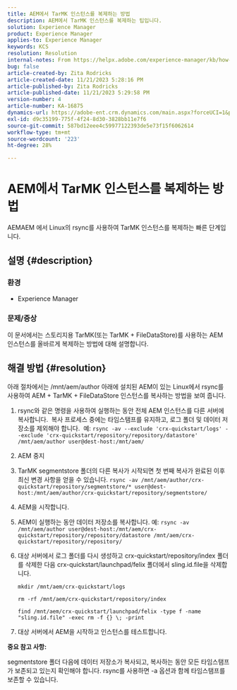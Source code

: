 ```yaml
---
title: AEM에서 TarMK 인스턴스를 복제하는 방법
description: AEM에서 TarMK 인스턴스를 복제하는 팁입니다.
solution: Experience Manager
product: Experience Manager
applies-to: Experience Manager
keywords: KCS
resolution: Resolution
internal-notes: From https://helpx.adobe.com/experience-manager/kb/how-to-clone-an-AEM-TarMK-instance-AEM.html
bug: false
article-created-by: Zita Rodricks
article-created-date: 11/21/2023 5:28:16 PM
article-published-by: Zita Rodricks
article-published-date: 11/21/2023 5:29:58 PM
version-number: 4
article-number: KA-16875
dynamics-url: https://adobe-ent.crm.dynamics.com/main.aspx?forceUCI=1&pagetype=entityrecord&etn=knowledgearticle&id=5cbc745a-9388-ee11-8179-6045bd006295
exl-id: d9c35199-775f-4f24-8d30-3828bb11e7f6
source-git-commit: 587bd12eee4c59977122393de5e73f15f6062614
workflow-type: tm+mt
source-wordcount: '223'
ht-degree: 28%

---
```


# AEM에서 TarMK 인스턴스를 복제하는 방법


AEMAEM 에서 Linux의 rsync를 사용하여 TarMK 인스턴스를 복제하는 빠른 단계입니다.

## 설명 {#description}


### <b>환경</b>

- Experience Manager




### <b>문제/증상</b>

이 문서에서는 스토리지용 TarMK(또는 TarMK + FileDataStore)를 사용하는 AEM 인스턴스를 올바르게 복제하는 방법에 대해 설명합니다.


## 해결 방법 {#resolution}


아래 절차에서는 /mnt/aem/author 아래에 설치된 AEM이 있는 Linux에서 rsync를 사용하여 AEM + TarMK + FileDataStore 인스턴스를 복사하는 방법을 보여 줍니다.

1. rsync와 같은 명령을 사용하여 실행하는 동안 전체 AEM 인스턴스를 다른 서버에 복사합니다.  복사 프로세스 중에는 타임스탬프를 유지하고, 로그 폴더 및 데이터 저장소를 제외해야 합니다.  예: `rsync -av --exclude 'crx-quickstart/logs' --exclude 'crx-quickstart/repository/repository/datastore' /mnt/aem/author user@dest-host:/mnt/aem/`
2. AEM 중지
3. TarMK segmentstore 폴더의 다른 복사가 시작되면 첫 번째 복사가 완료된 이후 최신 변경 사항을 얻을 수 있습니다. `rsync -av /mnt/aem/author/crx-quickstart/repository/segmentstore/* user@dest-host:/mnt/aem/author/crx-quickstart/repository/segmentstore/`
4. AEM을 시작합니다.
5. AEM이 실행하는 동안 데이터 저장소를 복사합니다. 예: `rsync -av /mnt/aem/author user@dest-host:/mnt/aem/crx-quickstart/repository/repository/datastore /mnt/aem/crx-quickstart/repository/repository/`
6. 대상 서버에서 로그 폴더를 다시 생성하고 crx-quickstart/repository/index 폴더를 삭제한 다음 crx-quickstart/launchpad/felix 폴더에서 sling.id.file을 삭제합니다.

   `mkdir /mnt/aem/crx-quickstart/logs`

   `rm -rf /mnt/aem/crx-quickstart/repository/index`

   `find /mnt/aem/crx-quickstart/launchpad/felix -type f -name "sling.id.file" -exec rm -f {} \; -print`
7. 대상 서버에서 AEM을 시작하고 인스턴스를 테스트합니다.


<b>중요 참고 사항:</b>

segmentstore 폴더 다음에 데이터 저장소가 복사되고, 복사하는 동안 모든 타임스탬프가 보존되고 있는지 확인해야 합니다. rsync를 사용하면 -a 옵션과 함께 타임스탬프를 보존할 수 있습니다.

